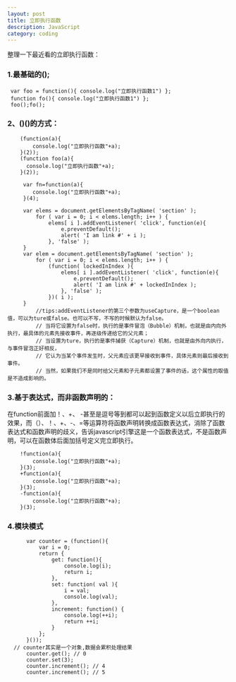 ```yaml
---
layout: post
title: 立即执行函数
description: JavaScript
category: coding
---
```

整理一下最近看的立即执行函数：

### 1.最基础的();

     var foo = function(){ console.log("立即执行函数1") };
     function fo(){ console.log("立即执行函数1") };
     foo();fo();

### 2、()()的方式：

        (function(a){
            console.log("立即执行函数"+a);
        }(2));
        (function foo(a){
          console.log("立即执行函数"+a);
        }(2));

         var fn=function(a){
            console.log("立即执行函数"+a);
         }(4);

         var elems = document.getElementsByTagName( 'section' );
             for ( var i = 0; i < elems.length; i++ ) {
                 elems[ i ].addEventListener( 'click', function(e){
                     e.preventDefault();
                     alert( 'I am link #' + i );
                 }, 'false' );
         }
         var elem = document.getElementsByTagName( 'section' );
             for ( var i = 0; i < elems.length; i++ ) {
                 (function( lockedInIndex ){
                     elems[ i ].addEventListener( 'click', function(e){
                         e.preventDefault();
                         alert( 'I am link #' + lockedInIndex );
                     }, 'false' );
                 })( i );
         }
             //tips:addEventListener的第三个参数为useCapture，是一个boolean值，可以为ture或false。也可以不写，不写的时候默认为false。
             // 当将它设置为false时，执行的是事件冒泡（Bubble）机制，也就是由内向外执行，最具体的元素先接收事件，再逐级传递给它的父元素；
             // 当设置为ture，执行的是事件捕获（Capture）机制，也就是由外向内执行，与事件冒泡正好相反，
             // 它认为当某个事件发生时，父元素应该更早接收到事件，具体元素则最后接收到事件。
             // 当然，如果我们不是同时给父元素和子元素都设置了事件的话，这个属性的取值是不造成影响的。

### 3.基于表达式，而非函数声明的：
  在function前面加！、+、 -甚至是逗号等到都可以起到函数定义以后立即执行的效果，而（）、！、+、-、=等运算符将函数声明转换成函数表达式，消除了函数表达式和函数声明的歧义，告诉javascript引擎这是一个函数表达式，不是函数声明，可以在函数体后面加括号定义完立即执行。

        !function(a){
            console.log("立即执行函数"+a);
        }(3);
        +function(a){
            console.log("立即执行函数"+a);
        }(3);
        -function(a){
            console.log("立即执行函数"+a);
        }(3);

### 4.模块模式

          var counter = (function(){
              var i = 0;
              return {
                  get: function(){
                      console.log(i);
                      return i;
                  },
                  set: function( val ){
                      i = val;
                      console.log(val);
                  },
                  increment: function() {
                      console.log(++i);
                      return ++i;
                  }
              };
          }());
      // counter其实是一个对象,数据会累积处理结果
          counter.get(); // 0
          counter.set(3);
          counter.increment(); // 4
          counter.increment(); // 5